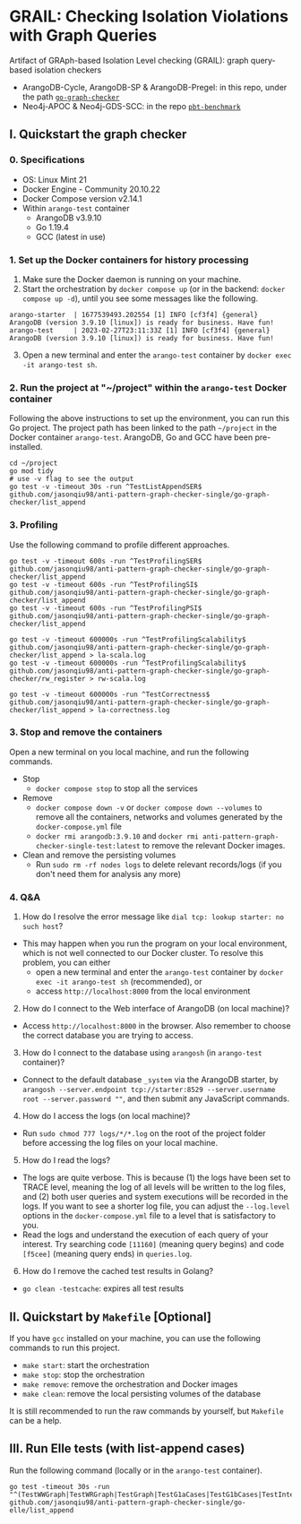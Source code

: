 # GRAIL: Checking Isolation Violations with Graph Queries

Artifact of GRAph-based Isolation Level checking (GRAIL): graph query-based isolation checkers

- ArangoDB-Cycle, ArangoDB-SP & ArangoDB-Pregel: in this repo, under the path [`go-graph-checker`](./go-graph-checker/)
- Neo4j-APOC & Neo4j-GDS-SCC: in the repo [`pbt-benchmark`](https://github.com/JINZhao2000/pbt-benchmark)

## I. Quickstart the graph checker

### 0. Specifications

- OS: Linux Mint 21
- Docker Engine - Community 20.10.22
- Docker Compose version v2.14.1
- Within `arango-test` container
  - ArangoDB v3.9.10
  - Go 1.19.4
  - GCC (latest in use)

### 1. Set up the Docker containers for history processing

1. Make sure the Docker daemon is running on your machine.
2. Start the orchestration by `docker compose up` (or in the backend: `docker compose up -d`), until you see some messages like the following.

```
arango-starter  | 1677539493.202554 [1] INFO [cf3f4] {general} ArangoDB (version 3.9.10 [linux]) is ready for business. Have fun!
arango-test     | 2023-02-27T23:11:33Z [1] INFO [cf3f4] {general} ArangoDB (version 3.9.10 [linux]) is ready for business. Have fun!
```

3. Open a new terminal and enter the `arango-test` container by `docker exec -it arango-test sh`.

### 2. Run the project at "~/project" within the `arango-test` Docker container

Following the above instructions to set up the environment, you can run this Go project. The project path has been linked to the path `~/project` in the Docker container `arango-test`. ArangoDB, Go and GCC have been pre-installed.

```shell
cd ~/project
go mod tidy
# use -v flag to see the output
go test -v -timeout 30s -run ^TestListAppendSER$ github.com/jasonqiu98/anti-pattern-graph-checker-single/go-graph-checker/list_append
```

### 3. Profiling

Use the following command to profile different approaches.

```shell
go test -v -timeout 600s -run ^TestProfilingSER$ github.com/jasonqiu98/anti-pattern-graph-checker-single/go-graph-checker/list_append
go test -v -timeout 600s -run ^TestProfilingSI$ github.com/jasonqiu98/anti-pattern-graph-checker-single/go-graph-checker/list_append
go test -v -timeout 600s -run ^TestProfilingPSI$ github.com/jasonqiu98/anti-pattern-graph-checker-single/go-graph-checker/list_append
```

```shell
go test -v -timeout 600000s -run ^TestProfilingScalability$ github.com/jasonqiu98/anti-pattern-graph-checker-single/go-graph-checker/list_append > la-scala.log
go test -v -timeout 600000s -run ^TestProfilingScalability$ github.com/jasonqiu98/anti-pattern-graph-checker-single/go-graph-checker/rw_register > rw-scala.log

go test -v -timeout 600000s -run ^TestCorrectness$ github.com/jasonqiu98/anti-pattern-graph-checker-single/go-graph-checker/list_append > la-correctness.log
```

### 3. Stop and remove the containers

Open a new terminal on you local machine, and run the following commands.

- Stop
  - `docker compose stop` to stop all the services
- Remove
  - `docker compose down -v` or `docker compose down --volumes` to remove all the containers, networks and volumes generated by the `docker-compose.yml` file
  - `docker rmi arangodb:3.9.10` and `docker rmi anti-pattern-graph-checker-single-test:latest` to remove the relevant Docker images.
- Clean and remove the persisting volumes
  - Run `sudo rm -rf nodes logs` to delete relevant records/logs (if you don't need them for analysis any more)

### 4. Q&A

1. How do I resolve the error message like `dial tcp: lookup starter: no such host`?

- This may happen when you run the program on your local environment, which is not well connected to our Docker cluster. To resolve this problem, you can either
  - open a new terminal and enter the `arango-test` container by `docker exec -it arango-test sh` (recommended), or
  - access `http://localhost:8000` from the local environment

2. How do I connect to the Web interface of ArangoDB (on local machine)?

- Access `http://localhost:8000` in the browser. Also remember to choose the correct database you are trying to access.

3. How do I connect to the database using `arangosh` (in `arango-test` container)?

- Connect to the default database `_system` via the ArangoDB starter, by `arangosh --server.endpoint tcp://starter:8529 --server.username root --server.password ""`, and then submit any JavaScript commands.

4. How do I access the logs (on local machine)?

- Run `sudo chmod 777 logs/*/*.log` on the root of the project folder before accessing the log files on your local machine.

5. How do I read the logs?

- The logs are quite verbose. This is because (1) the logs have been set to TRACE level, meaning the log of all levels will be written to the log files, and (2) both user queries and system executions will be recorded in the logs. If you want to see a shorter log file, you can adjust the `--log.level` options in the `docker-compose.yml` file to a level that is satisfactory to you.
- Read the logs and understand the execution of each query of your interest. Try searching code `[11160]` (meaning query begins) and code `[f5cee]` (meaning query ends) in `queries.log`.

6. How do I remove the cached test results in Golang?

- `go clean -testcache`: expires all test results

## II. Quickstart by `Makefile` [Optional]

If you have `gcc` installed on your machine, you can use the following commands to run this project.

- `make start`: start the orchestration
- `make stop`: stop the orchestration
- `make remove`: remove the orchestration and Docker images
- `make clean`: remove the local persisting volumes of the database

It is still recommended to run the raw commands by yourself, but `Makefile` can be a help.

## III. Run Elle tests (with list-append cases)

Run the following command (locally or in the `arango-test` container).

```shell
go test -timeout 30s -run "^(TestWWGraph|TestWRGraph|TestGraph|TestG1aCases|TestG1bCases|TestInternalCases|TestChecker|TestRepeatableRead|TestGNonadjacent|TestCheck|TestHugeScc|TestPlotAnalysis)$" github.com/jasonqiu98/anti-pattern-graph-checker-single/go-elle/list_append
```
